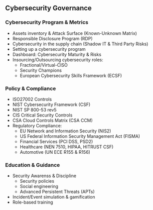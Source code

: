 ## Cybersecurity Governance

### Cybersecurity Program & Metrics

* Assets inventory & Attack Surface (Known-Unknown Matrix)
* Responsible Disclosure Program (RDP)
* Cybersecurity in the supply chain (Shadow IT & Third Party Risks)
* Setting up a cybersecurity program
* Dashboard: Cybersecurity Maturity & Risks
* Insourcing/Outsourcing cybersecurity roles:
  * Fractional/Virtual-CISO
  * Security Champions
  * European Cybersecurity Skills Framework (ECSF)

### Policy & Compliance

* ISO27002 Controls
* NIST Cybersecurity Framework (CSF)
* NIST SP 800-53 rev5
* CIS Critical Security Controls
* CSA Cloud Controls Matrix (CSA CCM)
* Regulatory Compliance:
  *  EU Network and Information Security (NIS2)
  *  US Federal Information Security Management Act (FISMA) 
  *  Financial Services (PCI DSS, PSD2)
  *  Healthcare (NEN 7510, HIPAA, HITRUST CSF)
  *  Automotive (UN ECE R155 & R156)

### Education & Guidance

* Security Awarenss & Discipline
  * Security policies
  * Social engineering 
  * Advanced Persistent Threats (APTs)
* Incident/Event simulation & gamification
* Role-based training
